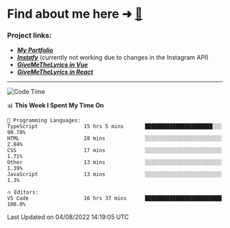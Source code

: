 # Find about me here ➜ [🧑](https://pauabella.dev)

### Project links:
- ***[My Portfolio](https://pauabella.dev)***
- ***[Instafy](https://instafy.me)*** (currently not working due to changes in the Instagram API)
- ***[GiveMeTheLyrics in Vue](https://lyrics.pauabella.dev)***
- ***[GiveMeTheLyrics in React](https://pauabella.dev/GiveMeTheLyrics)***

---
<!--START_SECTION:waka-->
![Code Time](http://img.shields.io/badge/Code%20Time-1%2C342%20hrs%206%20mins-blue)

📊 **This Week I Spent My Time On** 

```text
💬 Programming Languages: 
TypeScript               15 hrs 5 mins       ██████████████████████░░░   90.78% 
HTML                     28 mins             ░░░░░░░░░░░░░░░░░░░░░░░░░   2.84% 
CSS                      17 mins             ░░░░░░░░░░░░░░░░░░░░░░░░░   1.71% 
Other                    13 mins             ░░░░░░░░░░░░░░░░░░░░░░░░░   1.39% 
JavaScript               13 mins             ░░░░░░░░░░░░░░░░░░░░░░░░░   1.3%

🔥 Editors: 
VS Code                  16 hrs 37 mins      █████████████████████████   100.0%

```


 Last Updated on 04/08/2022 14:19:05 UTC
<!--END_SECTION:waka-->
